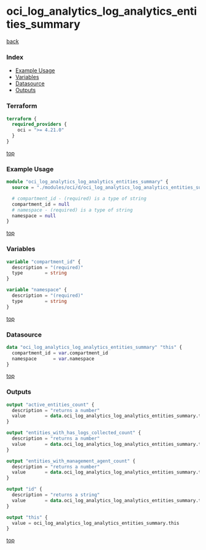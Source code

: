 # oci_log_analytics_log_analytics_entities_summary

[back](../oci.md)

### Index

- [Example Usage](#example-usage)
- [Variables](#variables)
- [Datasource](#datasource)
- [Outputs](#outputs)

### Terraform

```terraform
terraform {
  required_providers {
    oci = ">= 4.21.0"
  }
}
```

[top](#index)

### Example Usage

```terraform
module "oci_log_analytics_log_analytics_entities_summary" {
  source = "./modules/oci/d/oci_log_analytics_log_analytics_entities_summary"

  # compartment_id - (required) is a type of string
  compartment_id = null
  # namespace - (required) is a type of string
  namespace = null
}
```

[top](#index)

### Variables

```terraform
variable "compartment_id" {
  description = "(required)"
  type        = string
}

variable "namespace" {
  description = "(required)"
  type        = string
}
```

[top](#index)

### Datasource

```terraform
data "oci_log_analytics_log_analytics_entities_summary" "this" {
  compartment_id = var.compartment_id
  namespace      = var.namespace
}
```

[top](#index)

### Outputs

```terraform
output "active_entities_count" {
  description = "returns a number"
  value       = data.oci_log_analytics_log_analytics_entities_summary.this.active_entities_count
}

output "entities_with_has_logs_collected_count" {
  description = "returns a number"
  value       = data.oci_log_analytics_log_analytics_entities_summary.this.entities_with_has_logs_collected_count
}

output "entities_with_management_agent_count" {
  description = "returns a number"
  value       = data.oci_log_analytics_log_analytics_entities_summary.this.entities_with_management_agent_count
}

output "id" {
  description = "returns a string"
  value       = data.oci_log_analytics_log_analytics_entities_summary.this.id
}

output "this" {
  value = oci_log_analytics_log_analytics_entities_summary.this
}
```

[top](#index)